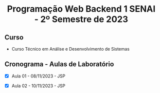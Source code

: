 <h1 align="center">
    Programação Web Backend 1 SENAI - 2º Semestre de 2023
</h1>

## Curso
- Curso Técnico em Análise e Desenvolvimento de Sistemas

## Cronograma - Aulas de Laboratório 

- [x]  Aula 01 - 08/11/2023 - JSP
- [x]  Aula 02 - 10/11/2023 - JSP
    
